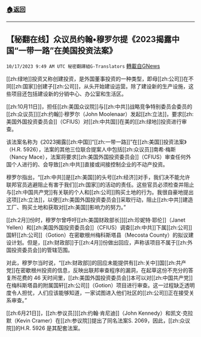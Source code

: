 ###  [:house:返回](README.md)
---


## 【秘翻在线】众议员约翰•穆罗尔提《2023揭露中国“一带一路”在美国投资法案》
`10/17/2023 9:49 AM UTC 秘密翻譯組G-Translators` [轉載自GNews](https://gnews.org/articles/1844307)

[[zh:绿地]]投资又称创建投资，是外国董事投资的一种类型，即母[[zh:公司]]在不同[[zh:国家]]创建子[[zh:公司]]，从头开始建设运营。除了建设新的生产设施，这些项目还包括建设新的分销中心、办公室和生活区。

[[zh:10月11日]]，担任[[zh:美国众议院]]与[[zh:中共]]战略竞争特别委员会委员的[[zh:众议员]][[zh:约翰]]·穆罗尔（John Moolenaar）发起[[zh:立法]]，要求[[zh:美国外国投资委员会]]（CFIUS）对[[zh:中共国]]在美的[[zh:绿地]]投资进行审查。

该法案名称为《2023揭露[[zh:中国]]“[[zh:一带一路]]”在[[zh:美国]]投资法案》（H.R. 5926），法案的其他三位联合提案人中包括[[zh:众议员]]南希·梅斯（Nancy Mace），法案将要求[[zh:美国外国投资委员会]]（CFIUS）审查任何外国个人进行的、会导致[[zh:中共]]直接或间接控制企业的不动产投资。

穆罗尔指出，“[[zh:中共]]是[[zh:美国]]的头号[[zh:经济]]对手，我们决不能允许联邦官员逃避阻止有害于我们[[zh:国家]]的活动的责任。这些官员必须检查并阻止与[[zh:中国共产党]]有关联的个人和[[zh:公司]]购买土地的行为。我很自豪地提出这项[[zh:立法]]，以便[[zh:美国外国投资委员会]]采取行动，阻止[[zh:中共]]建造工厂、购买土地和获取对[[zh:美国]]影响力的努力。”

[[zh:2月]]份时，穆罗尔曾呼吁[[zh:美国财政部长]][[zh:珍妮特·耶伦]]（Janet Yellen）和[[zh:美国外国投资委员会]]（CFIUS）调查[[zh:中共]]下属[[zh:公司]]国轩[[zh:公司]]（Gotion）在密歇根州梅科斯塔县（Mecosta County）的拟议建设计划。但是，[[zh:财政部]]于[[zh:4月]]份做出回应，声称该项目不属于[[zh:外国投资委员会]]的管辖范围。

对此，穆罗尔当时说，“[[zh:财政部]]的回应未能提供有[[zh:关中]]国[[zh:共产党]]在密歇根州投资的信息，反映出联邦审查程序的漏洞，在起草这份不充分的答复所花费的 46 天时间里，[[zh:美国外国投资委员会]]本可以对[[zh:中国共产党]]在梅科斯塔县的附属国轩[[zh:公司]]（Gotion）项目进行审查。这一过程缺乏透明度令人担忧，人们应该能够知道，一家试图进入他们社区的[[zh:公司]]正在接受关系审查。”

[[zh:6月21日]]，[[zh:参议员]][[zh:约翰·肯尼迪]]（John Kennedy）和凯文·克拉默（Kevin Cramer）在[[zh:参议院]]提出了同名法案S. 2069，因此，[[zh:众议院]]的H.R. 5926 是其配套法案。
